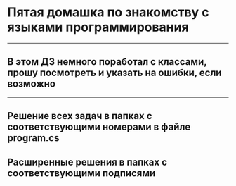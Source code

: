 # Пятая домашка по знакомству с языками программирования

---

## В этом ДЗ немного поработал с классами, прошу посмотреть и указать на ошибки, если возможно

---

## Решение всех задач в папках с соответствующими номерами в файле program.cs

## Расширенные решения в папках с соответствующими подписями

